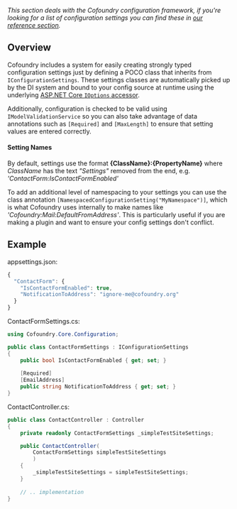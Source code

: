 *This section deals with the Cofoundry configuration framework, if you're looking for a list of configuration settings you can find these in [our reference section](/references/common-config-settings).*

## Overview

Cofoundry includes a system for easily creating strongly typed configuration settings just by defining a POCO class that inherits from `IConfigurationSettings`. These settings classes are automatically picked up by the DI system and bound to your config source at runtime using the underlying [ASP.NET Core `IOptions` accessor](https://docs.microsoft.com/en-us/aspnet/core/fundamentals/configuration/options). 

Additionally, configuration is checked to be valid using `IModelValidationService` so you can also take advantage of data annotations such as `[Required]` and `[MaxLength]` to ensure that setting values are entered correctly.

#### Setting Names

By default, settings use the format **{ClassName}:{PropertyName}** where *ClassName* has the text *"Settings"* removed from the end, e.g. *'ContactForm:IsContactFormEnabled'*

To add an additional level of namespacing to your settings you can use the class annotation `[NamespacedConfigurationSetting("MyNamespace")]`, which is what Cofoundry uses internally to make names like *'Cofoundry:Mail:DefaultFromAddress'*. This is particularly useful if you are making a plugin and want to ensure your config settings don't conflict.

## Example

appsettings.json:

```js
{
  "ContactForm": {
    "IsContactFormEnabled": true,
    "NotificationToAddress": "ignore-me@cofoundry.org"
  }
}
```

ContactFormSettings.cs:

```csharp
using Cofoundry.Core.Configuration;

public class ContactFormSettings : IConfigurationSettings
{
    public bool IsContactFormEnabled { get; set; }
    
    [Required]
    [EmailAddress]
    public string NotificationToAddress { get; set; }
}
```

ContactController.cs:

```csharp
public class ContactController : Controller
{
    private readonly ContactFormSettings _simpleTestSiteSettings;

    public ContactController(
        ContactFormSettings simpleTestSiteSettings
        )
    {
        _simpleTestSiteSettings = simpleTestSiteSettings;
    }
    
    // .. implementation
}

```

